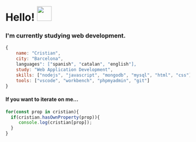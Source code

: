 # Hello! <img src="https://media.tenor.com/images/f8f038de69370be3c9888783425c0299/tenor.gif" width="40"/>
### I'm currently studying web development.
``` javascript
{
    name: "Cristian",
    city: "Barcelona",
    languages": ["spanish", "catalan", "english"],
    study: "Web Application Development",
    skills: ["nodejs", "javascript", "mongodb", "mysql", "html", "css"],
    tools: ["vscode", "workbench", "phpmyadmin", "git"] 
}
```

#### If you want to iterate on me...
``` javascript
for(const prop in cristian){
  if(cristian.hasOwnProperty(prop)){
     console.log(cristian[prop]);
  }
}
```





<!--
**cristian-cll/cristian-cll** is a ✨ _special_ ✨ repository because its `README.md` (this file) appears on your GitHub profile.

Here are some ideas to get you started:

- 🔭 I’m currently working on ...
- 🌱 I’m currently learning ...
- 👯 I’m looking to collaborate on ...
- 🤔 I’m looking for help with ...
- 💬 Ask me about ...
- 📫 How to reach me: ...
- 😄 Pronouns: ...
- ⚡ Fun fact: ...
-->



